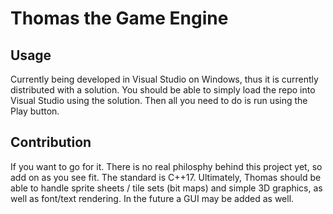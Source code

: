 # Thomas the Game Engine
## Usage
Currently being developed in Visual Studio on Windows, thus it is currently distributed with a solution. You should be able to simply load the repo into Visual Studio using the solution. Then all you need to do is run using the Play button.

## Contribution
If you want to go for it. There is no real philosphy behind this project yet, so add on as you see fit. The standard is C++17. Ultimately, Thomas should be able to handle sprite sheets / tile sets (bit maps) and simple 3D graphics, as well as font/text rendering. In the future a GUI may be added as well.

